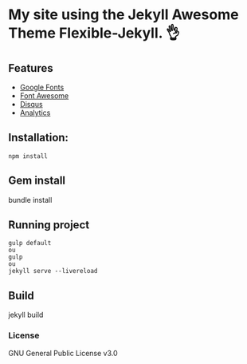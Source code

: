 # My site using the Jekyll Awesome Theme Flexible-Jekyll. :ok_hand:

## Features

- [Google Fonts](https://fonts.google.com/)
- [Font Awesome](http://fontawesome.io/)
- [Disqus](https://disqus.com/)
- [Analytics](https://analytics.google.com/analytics/web/)

## Installation:

````
npm install

````

## Gem install
bundle install

## Running project

```
gulp default
ou
gulp
ou
jekyll serve --livereload
```

## Build
jekyll build

### License

GNU General Public License v3.0
